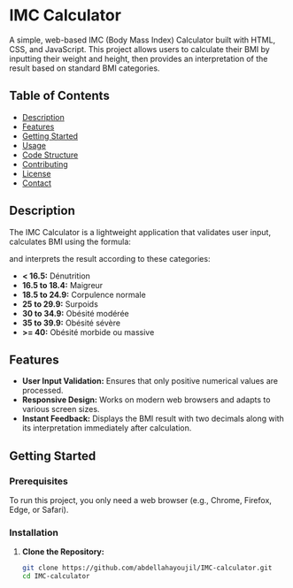 # IMC Calculator

A simple, web-based IMC (Body Mass Index) Calculator built with HTML, CSS, and JavaScript. This project allows users to calculate their BMI by inputting their weight and height, then provides an interpretation of the result based on standard BMI categories.

## Table of Contents

- [Description](#description)
- [Features](#features)
- [Getting Started](#getting-started)
- [Usage](#usage)
- [Code Structure](#code-structure)
- [Contributing](#contributing)
- [License](#license)
- [Contact](#contact)

## Description

The IMC Calculator is a lightweight application that validates user input, calculates BMI using the formula:


and interprets the result according to these categories:

- **< 16.5:** Dénutrition
- **16.5 to 18.4:** Maigreur
- **18.5 to 24.9:** Corpulence normale
- **25 to 29.9:** Surpoids
- **30 to 34.9:** Obésité modérée
- **35 to 39.9:** Obésité sévère
- **>= 40:** Obésité morbide ou massive

## Features

- **User Input Validation:** Ensures that only positive numerical values are processed.
- **Responsive Design:** Works on modern web browsers and adapts to various screen sizes.
- **Instant Feedback:** Displays the BMI result with two decimals along with its interpretation immediately after calculation.

## Getting Started

### Prerequisites

To run this project, you only need a web browser (e.g., Chrome, Firefox, Edge, or Safari).

### Installation

1. **Clone the Repository:**

   ```bash
   git clone https://github.com/abdellahayoujil/IMC-calculator.git
   cd IMC-calculator
